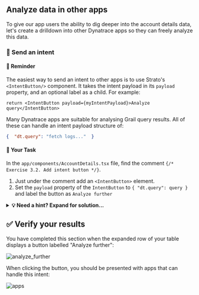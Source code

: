 ## Analyze data in other apps

To give our app users the ability to dig deeper into the account details data, let's create a drilldown into other Dynatrace apps so they can freely analyze this data.

### 📌 Send an intent

#### 📖 Reminder

The easiest way to send an intent to other apps is to use Strato's `<IntentButton/>` component. It takes the intent payload in its `payload` property, and an optional label as a child. For example:

```JSX
return <IntentButton payload={myIntentPayload}>Analyze query</IntentButton>
```

Many Dynatrace apps are suitable for analysing Grail query results. All of these can handle an intent payload structure of:

```json
{  "dt.query": "fetch logs..."  }
```

#### 📄 Your Task

In the `app/components/AccountDetails.tsx` file, find the comment `{/* Exercise 3.2. Add intent button */}`.

1. Just under the comment add an `<IntentButton>` element.
2. Set the `payload` property of the `IntentButton` to `{ "dt.query": query }` and label the button as `Analyze further`

<details>
  <summary>
    <strong>💡 Need a hint? Expand for solution...</strong>
  </summary>

```JSX
<IntentButton payload={{ "dt.query": query }}>Analyze further</IntentButton>
```

</details>

## ✅ Verify your results

You have completed this section when the expanded row of your table displays a button labelled "Analyze further":

![analyze_further](../../assets/images/22_intent_button.png)

When clicking the button, you should be presented with apps that can handle this intent:

![apps](../../assets/images/22_apps_suggested.png)